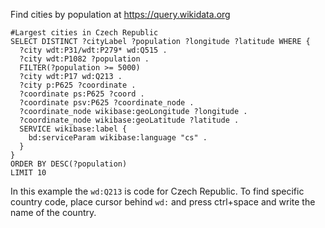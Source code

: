 Find cities by population at https://query.wikidata.org
```
#Largest cities in Czech Republic
SELECT DISTINCT ?cityLabel ?population ?longitude ?latitude WHERE {
  ?city wdt:P31/wdt:P279* wd:Q515 .
  ?city wdt:P1082 ?population .
  FILTER(?population >= 5000)
  ?city wdt:P17 wd:Q213 .
  ?city p:P625 ?coordinate .
  ?coordinate ps:P625 ?coord .
  ?coordinate psv:P625 ?coordinate_node .
  ?coordinate_node wikibase:geoLongitude ?longitude .
  ?coordinate_node wikibase:geoLatitude ?latitude .
  SERVICE wikibase:label {
	bd:serviceParam wikibase:language "cs" .
  }
}
ORDER BY DESC(?population)
LIMIT 10
```

In this example the `wd:Q213` is code for Czech Republic. To find specific country code, place cursor behind `wd:` and press ctrl+space and write the name of the country.